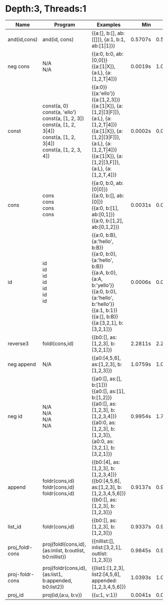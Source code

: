 # Depth:3, Threads:1
Name | Program | Examples | Min | Max
--- | --- | --- | ---: | ---:
and(id,cons) | and(id, cons) | {{a:[], b:[], ab:[[]]}, {a:1, b:1, ab:[1\|1]}} | 0.5707s | 0.5707s
neg cons | N/A<br/>N/A | {{a:0, b:0, ab:[0,0]}}<br/>{{a:[1\|X]}, {a:L}, {a:[1,2,T\|4]}} | 0.0019s | 1.0331s
const | const(a, 0)<br/>const(a, 'ello')<br/>const(a, [1, 2, 3])<br/>const(a, [1, 2, 3\|4])<br/>const(a, [1, 2, 3\|4])<br/>const(a, [1, 2, 3, 4]) | {{a:0}}<br/>{{a:'ello'}}<br/>{{a:[1,2,3]}}<br/>{{a:[1\|X]}, {a:[1,2\|[3\|F]]}, {a:L}, {a:[1,2,T\|4]}}<br/>{{a:[1\|X]}, {a:[1,2\|[3\|F]]}, {a:L}, {a:[1,2,T\|4]}}<br/>{{a:[1\|X]}, {a:[1,2\|[3,F]]}, {a:L}, {a:[1,2,T,4]}} | 0.0002s | 0.0003s
cons | cons<br/>cons<br/>cons<br/>cons | {{a:0, b:0, ab:[0\|0]}}<br/>{{a:0, b:[], ab:[0]}}<br/>{{a:0, b:[1], ab:[0,1]}}<br/>{{a:0, b:[1,2], ab:[0,1,2]}} | 0.0031s | 0.0053s
id | id<br/>id<br/>id<br/>id<br/>id<br/>id<br/>id | {{a:0, b:B}, {a:'hello', b:B}}<br/>{{a:0, b:0}, {a:'hello', b:B}}<br/>{{a:A, b:0}, {a:A, b:'yello'}}<br/>{{a:0, b:0}, {a:'hello', b:'hello'}}<br/>{{a:1, b:1}}<br/>{{a:[], b:B}}<br/>{{a:[3,2,1], b:[3,2,1]}} | 0.0006s | 0.0010s
reverse3 | foldl(cons,id) | {{b0:[], as:[1,2,3], b:[3,2,1]}} | 2.2811s | 2.2811s
neg append | N/A | {{a0:[4,5,6], as:[1,2,3], b:[1,2,3]}} | 1.0759s | 1.0759s
neg id | N/A<br/>N/A<br/>N/A<br/>N/A | {{a0:[], as:[], b:[1]}}<br/>{{a0:[], as:[1], b:[1,2]}}<br/>{{a0:[], as:[1,2,3], b:[1,2,3,4]}}<br/>{{a0:0, as:[1,2,3], b:[1,2,3]}, {a0:0, as:[3,2,1], b:[3,2,1]}} | 0.9954s | 1.7068s
append | foldr(cons,id)<br/>foldr(cons,id)<br/>foldr(cons,id) | {{b0:[4], as:[1,2,3], b:[1,2,3,4]}}<br/>{{b0:[4,5,6], as:[1,2,3], b:[1,2,3,4,5,6]}}<br/>{{b0:[], as:[1,2,3], b:[1,2,3]}} | 0.9137s | 0.9659s
list_id | foldr(cons,id) | {{b0:[], as:[1,2,3], b:[1,2,3]}} | 0.9337s | 0.9337s
proj_foldl-cons | proj(foldl(cons,id),{as:inlist, b:outlist, b0:nillist}) | {{nillist:[], inlist:[3,2,1], outlist:[1,2,3]}} | 0.9845s | 0.9845s
proj-foldr-cons | proj(foldr(cons,id),{as:list1, b:appended, b0:list2}) | {{list1:[1,2,3], list2:[4,5,6], appended:[1,2,3,4,5,6]}} | 1.0393s | 1.0393s
proj_id | proj(id,{a:u, b:v}) | {{u:1, v:1}} | 0.0041s | 0.0041s
